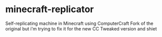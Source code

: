 # minecraft-replicator
Self-replicating machine in Minecraft using ComputerCraft
Fork of the original but i'm trying to fix it for the new CC Tweaked version and shiet
